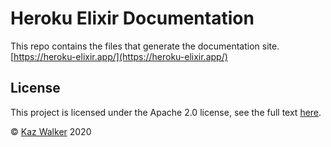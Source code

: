# Heroku Elixir Documentation

This repo contains the files that generate the documentation site.
[https://heroku-elixir.app/](https://heroku-elixir.app/)

## License

This project is licensed under the Apache 2.0 license,
see the full text [here](LICENSE).

&copy; [Kaz Walker](https://github.com/KazW) 2020
